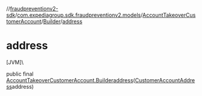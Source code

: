 //[fraudpreventionv2-sdk](../../../../index.md)/[com.expediagroup.sdk.fraudpreventionv2.models](../../index.md)/[AccountTakeoverCustomerAccount](../index.md)/[Builder](index.md)/[address](address.md)

# address

[JVM]\

public final [AccountTakeoverCustomerAccount.Builder](index.md)[address](address.md)([CustomerAccountAddress](../../-customer-account-address/index.md)address)
